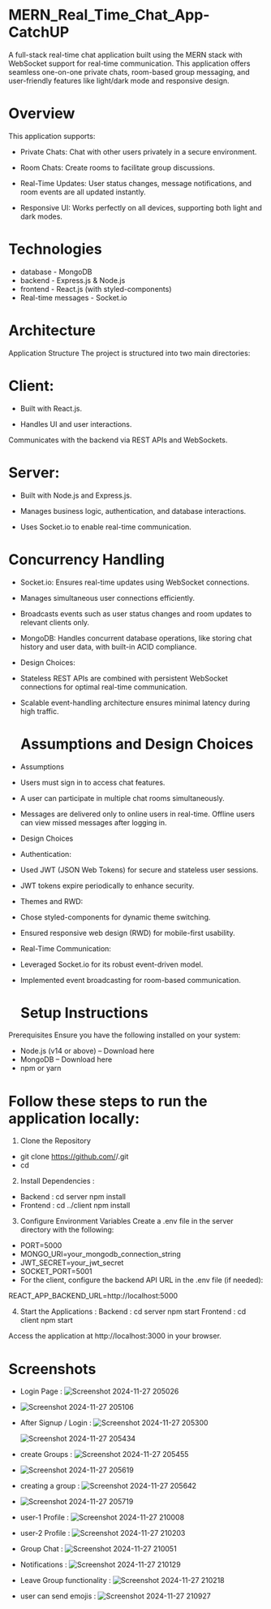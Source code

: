 # MERN_Real_Time_Chat_App-CatchUP 

A full-stack real-time chat application built using the MERN stack with WebSocket support for real-time communication. This application offers seamless one-on-one private chats, room-based group messaging, and user-friendly features like light/dark mode and responsive design.

# Overview
This application supports:

- Private Chats: Chat with other users privately in a secure environment.

- Room Chats: Create rooms to facilitate group discussions.

- Real-Time Updates: User status changes, message notifications, and room events are all updated instantly.

- Responsive UI: Works perfectly on all devices, supporting both light and dark modes.

# Technologies
- database - MongoDB
- backend - Express.js & Node.js
- frontend - React.js (with styled-components)
- Real-time messages - Socket.io

# Architecture

Application Structure
The project is structured into two main directories:

# Client:

- Built with React.js.

- Handles UI and user interactions.

Communicates with the backend via REST APIs and WebSockets.

# Server:

- Built with Node.js and Express.js.

- Manages business logic, authentication, and database interactions.

- Uses Socket.io to enable real-time communication.

# Concurrency Handling

- Socket.io: Ensures real-time updates using WebSocket connections.

- Manages simultaneous user connections efficiently.

- Broadcasts events such as user status changes and room updates to relevant clients only.

- MongoDB: Handles concurrent database operations, like storing chat history and user data, with built-in ACID compliance.
- Design Choices:
- Stateless REST APIs are combined with persistent WebSocket connections for optimal real-time communication.
- Scalable event-handling architecture ensures minimal latency during high traffic.

  # Assumptions and Design Choices
- Assumptions
- Users must sign in to access chat features.
- A user can participate in multiple chat rooms simultaneously.
- Messages are delivered only to online users in real-time. Offline users can view missed messages after logging in.
- Design Choices
- Authentication:
- Used JWT (JSON Web Tokens) for secure and stateless user sessions.
- JWT tokens expire periodically to enhance security.
- Themes and RWD:
- Chose styled-components for dynamic theme switching.
- Ensured responsive web design (RWD) for mobile-first usability.
- Real-Time Communication:
- Leveraged Socket.io for its robust event-driven model.
- Implemented event broadcasting for room-based communication.

  # Setup Instructions
Prerequisites
Ensure you have the following installed on your system:

- Node.js (v14 or above) – Download here
- MongoDB – Download here
- npm or yarn

# Follow these steps to run the application locally:

1. Clone the Repository

- git clone https://github.com/<your-username>/<your-repo-name>.git
- cd <your-repo-name>

2. Install Dependencies :
-  Backend : cd server
            npm install
- Frontend :  cd ../client
              npm install
3. Configure Environment Variables
Create a .env file in the server directory with the following:
- PORT=5000
- MONGO_URI=your_mongodb_connection_string
- JWT_SECRET=your_jwt_secret
- SOCKET_PORT=5001
- For the client, configure the backend API URL in the .env file (if needed):

REACT_APP_BACKEND_URL=http://localhost:5000

4. Start the Applications :
   Backend : cd server
             npm start
   Frontend : cd client
              npm start

Access the application at http://localhost:3000 in your browser.

# Screenshots

- Login Page : ![Screenshot 2024-11-27 205026](https://github.com/user-attachments/assets/1be3ccd6-5f14-4ce0-b655-eee4c160e831)
- ![Screenshot 2024-11-27 205106](https://github.com/user-attachments/assets/446ca145-7c6c-46dd-91c1-c27f4edf9c1f)
- After Signup / Login :
  ![Screenshot 2024-11-27 205300](https://github.com/user-attachments/assets/596e8d9e-deeb-4110-be13-4f5a2e6cc6e0)

  ![Screenshot 2024-11-27 205434](https://github.com/user-attachments/assets/a8a4704e-05a4-4bc9-b6a1-cd3dacc66874)
- create Groups : ![Screenshot 2024-11-27 205455](https://github.com/user-attachments/assets/d71bfd94-ccf8-4b9c-be13-cc07ed2d68e2)
- ![Screenshot 2024-11-27 205619](https://github.com/user-attachments/assets/edf71ac6-0ea6-4966-bf92-24bc1ba07e65)
- creating a group : ![Screenshot 2024-11-27 205642](https://github.com/user-attachments/assets/9eab7fc3-1d12-425b-ae8d-1b35ba1ef546)
- ![Screenshot 2024-11-27 205719](https://github.com/user-attachments/assets/d1d3152c-f2bb-4242-b2eb-4254620123fb)
- user-1 Profile : ![Screenshot 2024-11-27 210008](https://github.com/user-attachments/assets/df4e67a6-a518-4a49-9b89-29abf1a33eb8)
- user-2 Profile : ![Screenshot 2024-11-27 210203](https://github.com/user-attachments/assets/b803cd68-a636-49c4-8da8-725943c91c53)

- Group Chat : ![Screenshot 2024-11-27 210051](https://github.com/user-attachments/assets/c5a65b8d-2a2b-424e-b0ca-4ca5d883ece4)
- Notifications : ![Screenshot 2024-11-27 210129](https://github.com/user-attachments/assets/c3bbd957-4135-490c-8da9-d78e778e2a49)
- Leave Group functionality : ![Screenshot 2024-11-27 210218](https://github.com/user-attachments/assets/46010d54-4dab-479c-9522-4b3f635b1ada)
- user can send emojis : ![Screenshot 2024-11-27 210927](https://github.com/user-attachments/assets/81efd501-0897-446b-982b-5cee8712d8d4)














